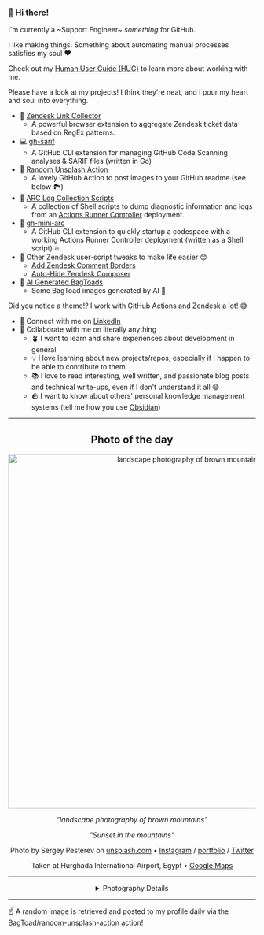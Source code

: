### 👋 Hi there!

I'm currently a ~Support Engineer~ _something_ for GitHub.

I like making things. Something about automating manual processes satisfies my soul ❤️

Check out my [Human User Guide (HUG)](https://gist.github.com/BagToad/a28f06f1c46e6e5d419b98921e835f40) to learn more about working with me.

Please have a look at my projects! I think they're neat, and I pour my heart and soul into everything.

- 🔗 [Zendesk Link Collector](https://github.com/BagToad/Zendesk-Link-Collector) 
  - A powerful browser extension to aggregate Zendesk ticket data based on RegEx patterns.
- 💻 [gh-sarif](https://github.com/BagToad/gh-sarif)
  - A GitHub CLI extension for managing GitHub Code Scanning analyses & SARIF files (written in Go)
- 🌊 [Random Unsplash Action](https://github.com/BagToad/random-unsplash-action)
  - A lovely GitHub Action to post images to your GitHub readme (see below 🏞️)
- 🏃 [ARC Log Collection Scripts](https://github.com/BagToad/arc-log-collection-scripts)
  - A collection of Shell scripts to dump diagnostic information and logs from an [Actions Runner Controller](https://github.com/actions/actions-runner-controller) deployment.
- 🏃 [gh-mini-arc](https://github.com/BagToad/gh-mini-arc)
  - A GitHub CLI extension to quickly startup a codespace with a working Actions Runner Controller deployment (written as a Shell script) 🔥
- 🧘 Other Zendesk user-script tweaks to make life easier 😊
  - [Add Zendesk Comment Borders](https://github.com/BagToad/add-zendesk-comment-borders)
  - [Auto-Hide Zendesk Composer](https://github.com/BagToad/Auto-Hide-Zendesk-Composer)
- 🐸 [AI Generated BagToads](https://github.com/BagToad/bagtoads)
  - Some BagToad images generated by AI 🐸

Did you notice a theme!? I work with GitHub Actions and Zendesk a lot! 😅

- 🔗 Connect with me on [LinkedIn](https://www.linkedin.com/in/kynan-ware/)
- 🤝 Collaborate with me on literally anything
  - 🪴 I want to learn and share experiences about development in general
  - 💡 I love learning about new projects/repos, especially if I happen to be able to contribute to them
  - 📚 I love to read interesting, well written, and passionate blog posts and technical write-ups, even if I don't understand it all 😅
  - 🪨 I want to know about others' personal knowledge management systems (tell me how you use [Obsidian](https://obsidian.md/))
 
----
<div align="center">

## Photo of the day
  
  <a href="https://unsplash.com/photos/landscape-photography-of-brown-mountains-tMvuB9se2uQ"><img width="720" src="https://images.unsplash.com/photo-1489493512598-d08130f49bea?crop=entropy&cs=tinysrgb&fit=max&fm=jpg&ixid=M3w1NTI0NDl8MHwxfHJhbmRvbXx8fHx8fHx8fDE3NTkzODQ4Mjd8&ixlib=rb-4.1.0&q=80&w=1080" alt="landscape photography of brown mountains"></a>
  
  <em>"landscape photography of brown mountains"</em>
  
  <em>"Sunset in the mountains"</em>

  Photo by Sergey Pesterev on [unsplash.com](https://unsplash.com/) • [Instagram](https://instagram.com/sergpesterev) / [portfolio](https://pesterev.art/?lang=eng) / [Twitter](https://twitter.com/serg_pesterev)
  
  Taken at Hurghada International Airport, Egypt • [Google Maps](https://www.google.com/maps/search/?api=1&query=27.180494,33.807566)
  
  ---
  
<details>
<summary>Photography Details</summary>
  
| Parameter     | Value |
| ------------- | ----- |
| Camera Model  | FinePix S5Pro |
| Exposure Time | 1/160 |
| Aperture      | 11.0 |
| Focal Length  | 200.0 |
| ISO           | 100 |
| Location      | Hurghada International Airport, Egypt (Egypt) |
| Coordinates   | Latitude 27.180494, Longitude 33.807566 |

### Map

```geojson
        {
            "type": "FeatureCollection",
            "features": [
                {
                    "type": "Feature",
                    "properties": {},
                    "geometry": {
                        "coordinates": [
                            33.807566,
                            27.180494
                        ],
                        "type": "Point"
                    },
                    "id": 1
                },
                {
                    "type": "Feature",
                    "properties": {},
                    "geometry": {
                        "coordinates": [
                            [
                                34.107566,
                                27.480494
                            ],
                            [
                                34.107566,
                                26.880494
                            ],
                            [
                                33.507566000000004,
                                26.880494
                            ],
                            [
                                33.507566000000004,
                                27.480494
                            ],
                            [
                                34.107566,
                                27.480494
                            ]
                        ],
                        "type": "LineString"
                    }
                }
            ]
        }
```

</details>

</div>

----

☝️ A random image is retrieved and posted to my profile daily via the [BagToad/random-unsplash-action](https://github.com/BagToad/random-unsplash-action) action!
